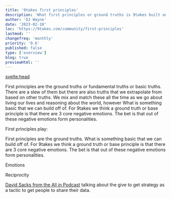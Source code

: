 ```yaml
---
title: '9takes first principles'
description: 'What first principles or ground truths is 9takes built on'
author: 'DJ Wayne'
date: '2023-02-10'
loc: 'https://9takes.com/community/first-principles'
lastmod: ''
changefreq: 'monthly'
priority: '0.6'
published: false
type: ['overview']
blog: true
previewHtml: ''
---
```


<svelte:head>

<!-- <meta property="og:image" content="" /> -->
  <link rel="canonical" href="https://9takes.com/community/first-principles">
</svelte:head>

First principles are the ground truths or fundamental truths or basic truths. There are a slew of them but there are also truths that we extrapolate from based on other truths. We mix and match these all the time as we go about living our lives and reasoning about the world, however What is something basic that we can build off of. For 9takes we think a ground truth or base principle is that there are 3 core negative emotions. The bet is that out of these negative emotions form personalities.

First principles play:

First principles are the ground truths. What is something basic that we can build off of. For 9takes we think a ground truth or base principle is that there are 3 core negative emotions. The bet is that out of these negative emotions form personalities.

Emotions

Reciprocity

[David Sacks from the All in Podcast](https://youtu.be/qQ544sWC8ZQ?t=485) talking about the give to get strategy as a tactic to get people to share their data.
